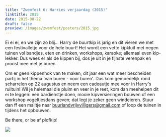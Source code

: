 ```yaml
---
title: "Zwemfest 6: Harries verjaardag (2015)"
linktitle: 2015
date: 2015-08-22
draft: false
preview: /images/zwemfest/posters/2015.jpg
---
```

Ei ei ei, en we zijn zo blij... 
Harry de buurtkip is jarig en dit vieren we met een festivalletje voor de hele buurt! Het wordt een vette kipkluif met negen tuinen vol bandjes, eten en drinken, workshops, karaoke; allemaal even kip-lekker. Dus wees er als de kippen bij, dos je uit in je fijnste verenpak en proost mee met je buren. 

Om er geen kippenhok van te maken, dit jaar een wat meer bescheiden partij in het thema 'van buren - voor buren'. Dus kom gemoedelijk rond scharrelen op 22 augustus en neem een cadeautje mee voor in Harry's ruiltuin! Wil je helemaal die pluim en veer in je reet, kom dan meehelpen dit ei te leggen: een bardienstje doen, mooie kipversieringen bouwen of een workshop vogeltjesdans geven; dat legt je zeker geen windeieren. Stuur dan ff een mailtje naar buurlandvrijvvilligers@gmail.com of loop de tuinen in tijdens het opbouwen. 

Be there, or be af plofkip! 

![](/images/zwemfest/posters/2015.jpg)